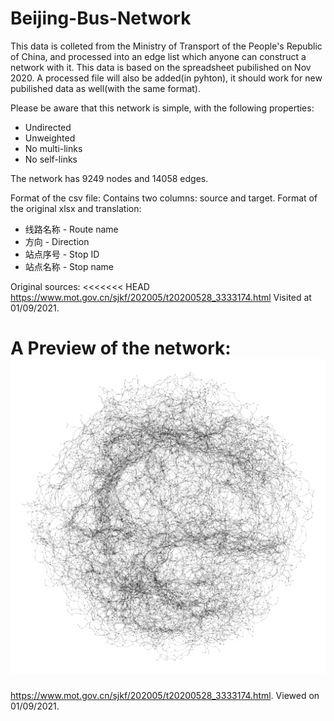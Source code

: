 # Beijing-Bus-Network

This data is colleted from the Ministry of Transport of the People's Republic of China, and processed into an edge list which anyone can construct a network with it.
This data is based on the spreadsheet pubilished on Nov 2020. A processed file will also be added(in pyhton), it should work for new pubilished data as well(with the same format).

Please be aware that this network is simple, with the following properties:
* Undirected
* Unweighted
* No multi-links
* No self-links

The network has 9249 nodes and 14058 edges.

Format of the csv file: Contains two columns: source and target.
Format of the original xlsx and translation:
* 线路名称 - Route name
* 方向 - Direction
* 站点序号 - Stop ID
* 站点名称 - Stop name

Original sources:
<<<<<<< HEAD
https://www.mot.gov.cn/sjkf/202005/t20200528_3333174.html
Visited at 01/09/2021.

A Preview of the network:
![Preview](./Preview.png)
=======
https://www.mot.gov.cn/sjkf/202005/t20200528_3333174.html.
Viewed on 01/09/2021.

